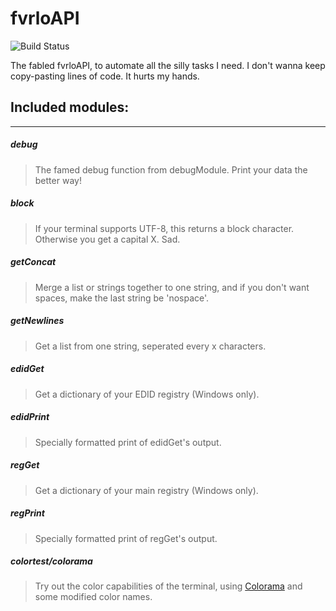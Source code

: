 # fvrloAPI
![Build Status](https://img.shields.io/badge/build-Hark,%20Triton,%20hark!-critical)

The fabled fvrloAPI, to automate all the silly tasks I need. I don't wanna keep copy-pasting lines of code. It hurts my hands.

## Included modules:
---
##### debug
> The famed debug function from debugModule. Print your data the better way!

##### block
> If your terminal supports UTF-8, this returns a block character. Otherwise you get a capital X. Sad.

##### getConcat
> Merge a list or strings together to one string, and if you don't want spaces, make the last string be 'nospace'.

##### getNewlines
> Get a list from one string, seperated every x characters.

##### edidGet
> Get a dictionary of your EDID registry (Windows only).

##### edidPrint
> Specially formatted print of edidGet's output.

##### regGet
> Get a dictionary of your main registry (Windows only).

##### regPrint
> Specially formatted print of regGet's output.

##### colortest/colorama
> Try out the color capabilities of the terminal, using [Colorama](https://pypi.org/project/colorama/) and some modified color names.
